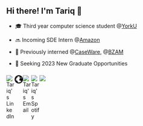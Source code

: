 

## Hi there! I'm Tariq 👋

<!-- SUMMARY:START -->
- :mortar_board:  Third year computer science student @[YorkU](https://www.yorku.ca)

-  🔜 Incoming SDE Intern @[Amazon](http://amazon.ca/) 

- :office:  Previously interned @[CaseWare](https://www.caseware.com), @[BZAM](https://bzam.com/)

- :seedling:  Seeking 2023 New Graduate Opportunities
<!-- SUMMARY:END -->

###

<!-- CONNECT:START --> 
<a href="https://www.linkedin.com/in/tariqs1/">
  <img align="left" alt="Tariq's LinkedIn" width="22px" src="https://raw.githubusercontent.com/peterthehan/peterthehan/master/assets/linkedin.svg" />
</a>
<a href="https://www.tariqsyed.me">
  <img align="left" alt="Tariq's Website" width="22px" src="https://raw.githubusercontent.com/iconic/open-iconic/master/svg/globe.svg" />
</a>
<a href="hello@tariqsyed.me">
  <img align="left" alt="Tariq's Email" width="22px" src="https://cdn.jsdelivr.net/npm/simple-icons@v3/icons/gmail.svg" />
</a>
<a href="https://open.spotify.com/user/tariqsyed1">
  <img align="left" alt="Tariq's Spotify" width="22px" src="https://raw.githubusercontent.com/peterthehan/peterthehan/master/assets/spotify.svg" />
</a>


![](https://visitor-badge.glitch.me/badge?page_id=tariqsyed1)

<!-- CONNECT:END -->


